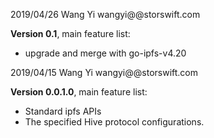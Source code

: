 2019/04/26 Wang Yi wangyi@@storswift.com

**Version 0.1**, main feature list:

- upgrade and merge with go-ipfs-v4.20

2019/04/15 Wang Yi wangyi@@storswift.com

**Version 0.0.1.0**, main feature list:

- Standard ipfs APIs
- The specified Hive protocol configurations.
